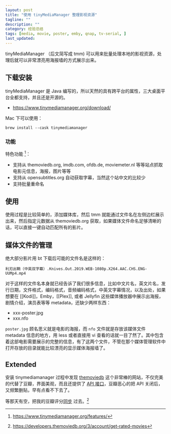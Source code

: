 ```yaml
---
layout: post
title: "使用 tinyMediaManager 整理影视资源"
tagline: ""
description: ""
category: 经验总结
tags: [media, movie, poster, emby, qnap, tv-serial, ]
last_updated:
---
```


tinyMediaManager （后文简写成 tmm) 可以用来批量处理本地的影视资源，处理后就可以非常漂亮用海报墙的方式展示出来。

## 下载安装
tinyMediaManager 是 Java 编写的，所以天然的具有跨平台的属性，三大桌面平台全都支持，并且还是开源的。

- <https://www.tinymediamanager.org/download/>

Mac 下可以使用：

    brew install --cask tinymediamanager

### 功能
特色功能 [^1]：

- 支持从 themoviedb.org, imdb.com, ofdb.de, moviemeter.nl 等等站点抓取电影元信息，海报，图片等等
- 支持从 opensubtitles.org 自动获取字幕，当然这个站中文的比较少
- 支持批量重命名

[^1]: <https://www.tinymediamanager.org/features/>

## 使用

使用过程是比较简单的，添加媒体库，然后 tmm 就能通过文件名在左侧边栏展示出来，然后指定元数据从 themoviedb.org 获取，如果媒体文件命名足够清晰的话，可以直接一键自动匹配所有的影片。

## 媒体文件的管理
绝大部分影片用 bt 下载后可能的文件名是这样的：

	利刃出鞘（中英双字幕）.Knives.Out.2019.WEB-1080p.X264.AAC.CHS.ENG-UUMp4.mp4

对于这样的文件名本身就已经告诉了我们很多信息，比如中文片名，英文片名，发行日期，文件格式，编码格式，音频编码格式，中英文字幕情况，以及出处，如果想要在 [[Kodi]]，Emby，[[Plex]], 或者 Jellyfin 这些媒体播放器中展示出海报，剧情介绍，演员表等等 metadata，还缺少两样东西：

- xxx-poster.jpg
- xxx.nfo

`poster.jpg` 顾名思义就是电影的海报，而 `nfo` 文件就是存放该媒体文件 metadata 信息的地方，用 less 或者直接用 vi 查看的话就一目了然了。其中包含着这部电影需要展示的完整的信息，有了这两个文件，不管在那个媒体管理软件中打开存放的目录就能比较漂亮的显示媒体海报墙了。

## Extended
安装 tinymediamanager 过程中发现 [themoviedb](https://www.themoviedb.org/) 这个非常棒的网站，不仅完美的代替了豆瓣，界面美观，而且还提供了 [API 接口](https://www.themoviedb.org/documentation/api?language=zh-CN)，豆瓣恶心的把 API 关闭后，又频繁删贴，早有点看不下去了。

等那天有空，把我的豆瓣评分[同步](https://github.com/einverne/userscripts/tree/master/douban_export) 过去。[^rate]

[^rate]: <https://developers.themoviedb.org/3/account/get-rated-movies>
